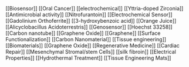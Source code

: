 [[Biosensor]]
[[Oral Cancer]]
[[electrochemical]]
[[Yttria-doped Zirconia]]
[[Antimicrobial activity]]
[[Nitrofurantoin]]
[[Electrochemical Sensor]]
[[Gadolinium Orthoferrite]]
[[3-hydroxybenzoic acid]]
[[Orange Juice]]
[[Alicyclobacillus Acidoterrestris]]
[[Genosensor]]
[[Hoechst 33258]]
[[Carbon nanotube]]
[[Graphene Oxide]]
[[Graphene]]
[[Surface Functionalization]]
[[Carbon Nanomaterial]]
[[Tissue engineering]]
[[Biomaterials]]
[[Graphene Oxide]]
[[Regenerative Medicine]]
[[Cardiac Repair]]
[[Mesenchymal Stromal/stem Cells]]
[[silk fibroin]]
[[Electrical Properties]]
[[Hydrothermal Treatment]]
[[Tissue Engineering Mats]]
